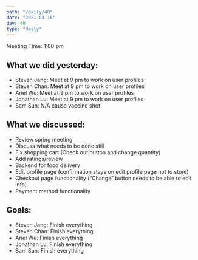 ```yaml
---
path: "/daily/40"
date: "2021-04-16"
day: 40
type: "daily"
---
```


<!-- Output copied to clipboard! -->


Meeting Time: 1:00 pm


## What we did yesterday:



*   Steven Jang: Meet at 9 pm to work on user profiles
*   Steven Chan: Meet at 9 pm to work on user profiles
*   Ariel Wu: Meet at 9 pm to work on user profiles
*   Jonathan Lu: Meet at 9 pm to work on user profiles
*   Sam Sun: N/A cause vaccine shot


## What we discussed:



*   Review spring meeting
*   Discuss what needs to be done still
*   Fix shopping cart (Check out button and change quantity)
*   Add ratings/review
*   Backend for food delivery
*   Edit profile page (confirmation stays on edit profile page not to store)
*   Checkout page functionality (“Change” button needs to be able to edit info)
*   Payment method functionality


## Goals:



*   Steven Jang: Finish everything
*   Steven Chan: Finish everything
*   Ariel Wu: Finish everything
*   Jonathan Lu: Finish everything
*   Sam Sun: Finish everything